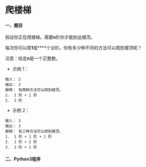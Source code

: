 # 爬楼梯

#### 一、题目

假设你正在爬楼梯。需要**n**阶你才能到达楼顶。

每次你可以爬**1**或****个台阶。你有多少种不同的方法可以爬到楼顶呢？

注意：给定**n**是一个正整数。

* 示例 1：
```
输入： 2
输出： 2
解释： 有两种方法可以爬到楼顶。
1.  1 阶 + 1 阶
2.  2 阶
```
* 示例 2：
```
输入： 3
输出： 3
解释： 有三种方法可以爬到楼顶。
1.  1 阶 + 1 阶 + 1 阶
2.  1 阶 + 2 阶
3.  2 阶 + 1 阶
```



#### 二、Python3程序
```python

```
